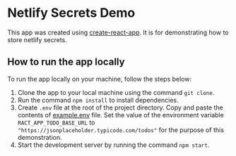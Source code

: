 # Netlify Secrets Demo

This app was created using [create-react-app](https://create-react-app.dev/). It is for demonstrating how to store netlify secrets.

## How to run the app locally

To run the app locally on your machine, follow the steps below:

1. Clone the app to your local machine using the command `git clone`.
2. Run the command `npm install` to install dependencies.
3. Create `.env` file at the root of the project directory. Copy and paste the contents of [example.env](./example.env) file. Set the value of the environment variable `RACT_APP_TODO_BASE_URL` to `"https://jsonplaceholder.typicode.com/todos"` for the purpose of this demonstration.
4. Start the development server by running the command `npm start`.
